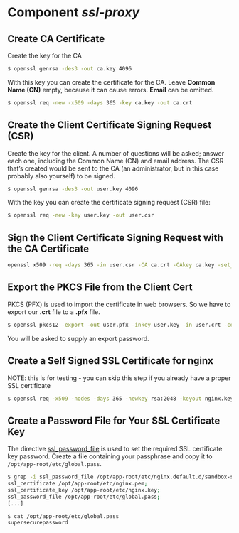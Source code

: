 # Component _ssl-proxy_

## Create CA Certificate

Create the key for the CA

```sh
$ openssl genrsa -des3 -out ca.key 4096
```

With this key you can create the certificate for the CA. Leave **Common Name (CN)** empty, because it can cause errors. **Email** can be omitted.

```sh
$ openssl req -new -x509 -days 365 -key ca.key -out ca.crt
```

## Create the Client Certificate Signing Request (CSR)

Create the key for the client.
A number of questions will be asked; answer each one, including the Common Name (CN) and email address.
The CSR that’s created would be sent to the CA (an administrator, but in this case probably also yourself) to be signed.

```sh
$ openssl genrsa -des3 -out user.key 4096
```

With the key you can create the certificate signing request (CSR) file:

```sh
$ openssl req -new -key user.key -out user.csr
```

## Sign the Client Certificate Signing Request with the CA Certificate

```sh
openssl x509 -req -days 365 -in user.csr -CA ca.crt -CAkey ca.key -set_serial 01 -out user.crt
```

## Export the PKCS File from the Client Cert

PKCS (PFX) is used to import the certificate in web browsers. So we have to export our **.crt** file to a **.pfx** file.

```sh
$ openssl pkcs12 -export -out user.pfx -inkey user.key -in user.crt -certfile ca.crt
```

You will be asked to supply an export password.

## Create a Self Signed SSL Certificate for nginx

NOTE: this is for testing - you can skip this step if you already have a proper SSL certificate

```sh
$ openssl req -x509 -nodes -days 365 -newkey rsa:2048 -keyout nginx.key -out nginx.pem
```

## Create a Password File for Your SSL Certificate Key

The directive [ssl_password_file](http://nginx.org/en/docs/http/ngx_http_ssl_module.html#ssl_password_file) is used to
set the required SSL certificate key password. Create a file containing your passphrase and copy it to
`/opt/app-root/etc/global.pass`.

```sh
$ grep -i ssl_password_file /opt/app-root/etc/nginx.default.d/sandbox-server.conf
ssl_certificate /opt/app-root/etc/nginx.pem;
ssl_certificate_key /opt/app-root/etc/nginx.key;
ssl_password_file /opt/app-root/etc/global.pass;
[...]

$ cat /opt/app-root/etc/global.pass
supersecurepassword
```

